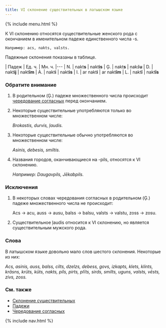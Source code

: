 ```yaml
---
title: VI склонение существительных в латышском языке
---
```


{% include menu.html %}

К VI склонению относятся существительные женского рода с окончанием в именительном падеже единственного числа -s.

    Например: acs, nakts, valsts.

Падежные склонения показаны в таблице.

| Падеж | Ед. ч. | Мн. ч.
|---
| N. | nakt**s** | nakt**is**
| Ģ. | nakt**s** | nak*š***u**
| D. | nakt**ij** | nakt**īm**
| A. | nakt**i** | nakt**is**
| I. | ar nakt**i** | ar nakt**īm**
| L. | nakt**ī** | nakt**īs**

### Обратите внимание

1. В родительном (Ģ.) падеже множественного числа происходит [чередование согласных](../consonant-alternation) перед окончанием.

2. Некоторые существительные употребляются только во множественном числе:

    _Brokastis, durvis, ļaudis._

3. Некоторые существительные обычно употребляются во множественном числе:

    _Asinis, debesis, smiltis._

4. Названия городов, оканчивающиеся на -pils, относятся к VI склонению.

    _Например: Daugavpils, Jēkabpils._

### Исключения

1. В некоторых словах чередования согласных в родительном (Ģ.) падеже множественного числа не происходит:

    Acs → acu,
    auss → ausu,
    balss → balsu,
    valsts → valstu,
    zoss → zosu.    

2. Существительное ļaudis относится к VI склонению, но является существительным мужского рода.

### Слова

В латышском языке довольно мало слов шестого склонения. Некоторые из них:

_Acs, asinis, auss, balss, cilts, dzelzs, debess, govs, izkapts, klets, klints, krāsns, krūts, kūts, nakts, pils, pirts, plīts, sirds, smilts, uguns, valsts, vēsts, zivs, zoss._

### См. также

- [Склонение существительных](../declination/)
- [Падежи](../cases/)
- [Чередование согласных](../consonant-alternation)

{% include nav.html %}
